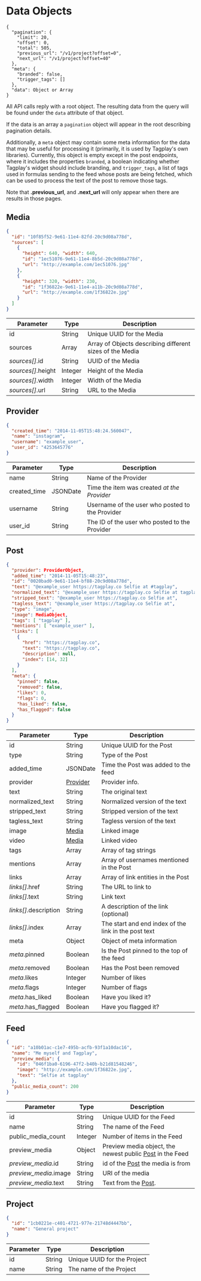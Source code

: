 # Data Objects

```
{
  "pagination": {
    "limit": 20,
    "offset": 0,
    "total": 505,
    "previous_url": "/v1/project?offset=0",
    "next_url": "/v1/project?offset=40"
  },
  "meta": {
    "branded": false,
    "trigger_tags": []
  },
  "data": Object or Array
}
```

All API calls reply with a root object.
The resulting data from the query will be found under the `data` attribute of that object.

If the data is an array a `pagination` object will appear in the root describing pagination details.

Additionally, a `meta` object may contain some meta information for the data that may be useful for processing it (primarily, it is used by Tagplay's own libraries). Currently, this object is empty except in the post endpoints, where it includes the properties `branded`, a boolean indicating whether Tagplay's widget should include branding, and `trigger_tags`, a list of tags used in formulas sending to the feed whose posts are being fetched, which can be used to process the text of the post to remove those tags.

<aside class="notice">
Note that <strong>.previous_url</strong>, and <strong>.next_url</strong> will only appear when
there are results in those pages.
</aside>


## Media

```json
{
  "id": "10f85f52-9e61-11e4-82fd-20c9d08a778d",
  "sources": [
    {
      "height": 640, "width": 640,
      "id": "1ec51076-9e61-11e4-8b5d-20c9d08a778d",
      "url": "http://example.com/1ec51076.jpg"
    },
    {
      "height": 320, "width": 230,
      "id": "1f36822e-9e61-11e4-a11b-20c9d08a778d",
      "url": "http://example.com/1f36822e.jpg"
    }
  ]
}
```

Parameter    | Type  | Description
------------ | ----- | -------------
id      | String | Unique UUID for the Media
sources | Array  | Array of Objects describing different sizes of the Media
*sources[]*.id     | String  | UUID of the Media
*sources[]*.height | Integer | Height of the Media
*sources[]*.width  | Integer | Width of the Media
*sources[]*.url    | String  | URL to the Media

## Provider

```json
{
  "created_time": "2014-11-05T15:48:24.560047",
  "name": "instagram",
  "username": "example_user",
  "user_id": "4253645776"
}
```

Parameter    | Type  | Description
------------ | ----- | ------------
name       | String | Name of the Provider
created_time | JSONDate | Time the item was created *at the Provider*
username   | String | Username of the user who posted to the Provider
user_id    | String | The ID of the user who posted to the Provider

## Post

```json
{
  "provider": ProviderObject,
  "added_time": "2014-11-05T15:48:23",
  "id": "0020bad0-9e61-11e4-bf88-20c9d08a778d",
  "text": "@example_user https://tagplay.co Selfie at #tagplay",
  "normalized_text": "@example_user https://tagplay.co Selfie at tagplay",
  "stripped_text": "@example_user https://tagplay.co Selfie at",
  "tagless_text": "@example_user https://tagplay.co Selfie at",
  "type": "image",
  "image": MediaObject,
  "tags": [ "tagplay" ],
  "mentions": [ "example_user" ],
  "links": [
    {
      "href": "https://tagplay.co",
      "text": "https://tagplay.co",
      "description": null,
      "index": [14, 32]
    }
  ],
  "meta": {
    "pinned": false,
    "removed": false,
    "likes": 0,
    "flags": 0,
    "has_liked": false,
    "has_flagged": false
  }
}

```

Parameter             | Type                  | Description
--------------------- | --------------------- | ------------
id                    | String                | Unique UUID for the Post
type                  | String                | Type of the Post
added_time            | JSONDate              | Time the Post was added to the feed
provider              | [Provider](#provider) | Provider info.
text                  | String                | The original text
normalized_text       | String                | Normalized version of the text
stripped_text         | String                | Stripped version of the text
tagless_text          | String                | Tagless version of the text
image                 | [Media](#media)       | Linked image
video                 | [Media](#media)       | Linked video
tags                  | Array                 | Array of tag strings
mentions              | Array                 | Array of usernames mentioned in the Post
links                 | Array                 | Array of link entities in the Post
*links[]*.href        | String                | The URL to link to
*links[]*.text        | String                | Link text
*links[]*.description | String                | A description of the link (optional)
*links[]*.index       | Array                 | The start and end index of the link in the post text
meta                  | Object                | Object of meta information
*meta*.pinned         | Boolean               | Is the Post pinned to the top of the feed
*meta*.removed        | Boolean               | Has the Post been removed
*meta*.likes          | Integer               | Number of likes
*meta*.flags          | Integer               | Number of flags
*meta*.has_liked      | Boolean               | Have you liked it?
*meta*.has_flagged    | Boolean               | Have you flagged it?

## Feed

```json
{
  "id": "a10b01ac-c1e7-495b-acfb-93f1a10dac16",
  "name": "Me myself and Tagplay",
  "preview_media": {
    "id": "046f1ba0-6196-47f2-b40b-b21d81548246",
    "image": "http://example.com/1f36822e.jpg",
    "text": "Selfie at tagplay"
  },
  "public_media_count": 200
}
```

Parameter    |  Type | Description
------------ | ----- | ---------------
id                  | String  | Unique UUID for the Feed
name                | String  | The name of the Feed
public_media_count  | Integer | Number of items in the Feed
preview_media       | Object  | Preview media object, the newest public [Post](#post) in the Feed
*preview_media*.id    | String  | id of the [Post](#post) the media is from
*preview_media*.image | String  | URI of the media
*preview_media*.text  | String  | Text from the [Post](#post).



## Project

```json
{
  "id": "1cb0221e-c401-4721-977e-21748d4447bb",
  "name": "General project"
}
```

Parameter | Type | Description
--------- | ---- | -----------
id        | String | Unique UUID for the Project
name      | String | The name of the Project
